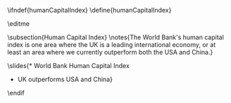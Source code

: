 \ifndef{humanCapitalIndex}
\define{humanCapitalIndex}

\editme

\subsection{Human Capital Index}
\notes{The World Bank's human capital index is one area where the UK is a leading international economy, or at least an area where we currently outperform both the USA and China.}

\slides{* World Bank Human Capital Index
* UK outperforms USA and China}

\endif
